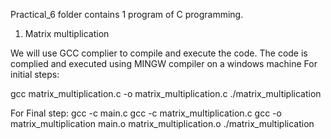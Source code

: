Practical_6 folder contains 1 program of C programming.
1. Matrix multiplication

We will use GCC complier to compile and execute the code.
The code is complied and executed using MINGW compiler on a windows machine
For initial steps:

gcc matrix_multiplication.c -o matrix_multiplication.c
./matrix_multiplication

 For Final step:
 gcc -c main.c
gcc -c matrix_multiplication.c
gcc -o  matrix_multiplication main.o matrix_multiplication.o
./matrix_multiplication

